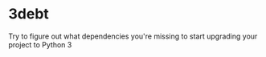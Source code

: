 # 3debt
Try to figure out what dependencies you're missing to start upgrading your project to Python 3
